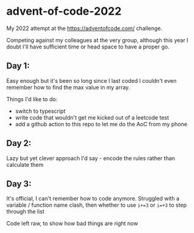 # advent-of-code-2022
My 2022 attempt at the https://adventofcode.com/ challenge.

Competing against my colleagues at the very group, although this year I doubt I'll have sufficient time or head space to have a proper go.


## Day 1: 

Easy enough but it's been so long since I last coded I couldn't even remember how to find the max value in my array.

Things I'd like to do:
- switch to typescript
- write code that wouldn't get me kicked out 
of a leetcode test
- add a github action to this repo to let me do the 
AoC from my phone

## Day 2: 

Lazy but yet clever approach I'd say - encode the rules rather than calculate them

## Day 3:

It's official, I can't remember how to code anymore. 
Struggled with a variable / function name clash, then whether to use `i+=3` or `i=+3` to step through the list

Code left raw, to show how bad things are right now
